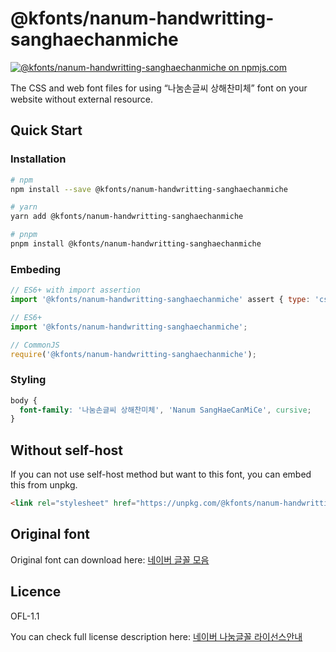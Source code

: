 # @kfonts/nanum-handwritting-sanghaechanmiche

[![@kfonts/nanum-handwritting-sanghaechanmiche on npmjs.com](https://img.shields.io/npm/v/%40kfonts%2Fnanum-handwritting-sanghaechanmiche)](https://www.npmjs.com/package/@kfonts/nanum-handwritting-sanghaechanmiche)

The CSS and web font files for using &OpenCurlyDoubleQuote;나눔손글씨 상해찬미체&CloseCurlyDoubleQuote; font on your website without external resource.

## Quick Start

### Installation

```sh
# npm
npm install --save @kfonts/nanum-handwritting-sanghaechanmiche

# yarn
yarn add @kfonts/nanum-handwritting-sanghaechanmiche

# pnpm
pnpm install @kfonts/nanum-handwritting-sanghaechanmiche
```

### Embeding

```js
// ES6+ with import assertion
import '@kfonts/nanum-handwritting-sanghaechanmiche' assert { type: 'css' };

// ES6+
import '@kfonts/nanum-handwritting-sanghaechanmiche';

// CommonJS
require('@kfonts/nanum-handwritting-sanghaechanmiche');
```

### Styling

```css
body {
  font-family: '나눔손글씨 상해찬미체', 'Nanum SangHaeCanMiCe', cursive;
}
```

## Without self-host

If you can not use self-host method but want to this font, you can embed this from unpkg.

```html
<link rel="stylesheet" href="https://unpkg.com/@kfonts/nanum-handwritting-sanghaechanmiche/index.css" />
```

## Original font

Original font can download here: [네이버 글꼴 모음](https://hangeul.naver.com/font)

## Licence

OFL-1.1

You can check full license description here: [네이버 나눔글꼴 라이선스안내](https://help.naver.com/service/30016/contents/18088?osType=PC&lang=ko)
